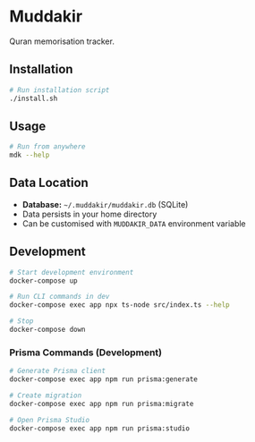 # Muddakir

Quran memorisation tracker.

## Installation

```bash
# Run installation script
./install.sh
```

## Usage

```bash
# Run from anywhere
mdk --help
```

## Data Location

- **Database:** `~/.muddakir/muddakir.db` (SQLite)
- Data persists in your home directory
- Can be customised with `MUDDAKIR_DATA` environment variable

## Development

```bash
# Start development environment
docker-compose up

# Run CLI commands in dev
docker-compose exec app npx ts-node src/index.ts --help

# Stop
docker-compose down
```

### Prisma Commands (Development)

```bash
# Generate Prisma client
docker-compose exec app npm run prisma:generate

# Create migration
docker-compose exec app npm run prisma:migrate

# Open Prisma Studio
docker-compose exec app npm run prisma:studio
```